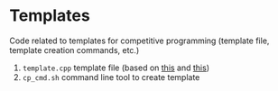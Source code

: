 # Templates

Code related to templates for competitive programming (template file, template creation commands, etc.)

1. `template.cpp` template file (based on <a href="https://gist.github.com/vipul43/3b34d1f1cb14333a3e23830c29200a0d">this</a> and <a href="https://github.com/rachitiitr/DataStructures-Algorithms/blob/master/Library/Miscellanious/template.cpp">this</a>)
2. `cp_cmd.sh` command line tool to create template
